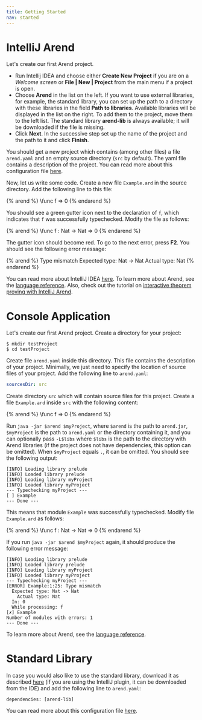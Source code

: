 ```yaml
---
title: Getting Started
nav: started
---
```


# IntelliJ Arend

Let's create our first Arend project.

* Run Intellij IDEA and choose either **Create New Project** if you are on a _Welcome screen_ or **File \| New \| Project** from the main menu if a project is open.
* Choose **Arend** in the list on the left. If you want to use external libraries, for example, the standard library,
you can set up the path to a directory with these libraries in the field **Path to libraries**.
Available libraries will be displayed in the list on the right.
To add them to the project, move them to the left list.
The standard library **arend-lib** is always available; it will be downloaded if the file is missing.
* Click **Next**. In the successive step set up the name of the project and the path to it and click **Finish**.

You should get a new project which contains (among other files) a file `arend.yaml` and an empty source directory
(`src` by default).
The yaml file contains a description of the project.
You can read more about this configuration file [here](libraries).

Now, let us write some code.
Create a new file `Example.ard` in the source directory.
Add the following line to this file:

{% arend %}
\func f => 0
{% endarend %}

You should see a green gutter icon next to the declaration of `f`, which indicates that `f` was successfully typechecked.
Modify the file as follows:

{% arend %}
\func f : Nat -> Nat => 0
{% endarend %}

The gutter icon should become red.
To go to the next error, press **F2**.
You should see the following error message:

{% arend %}
Type mismatch
  Expected type: Nat -> Nat
    Actual type: Nat
{% endarend %}

You can read more about IntelliJ IDEA [here](https://www.jetbrains.com/help/idea/discover-intellij-idea.html).
To learn more about Arend, see the [language reference](/documentation/language-reference).
Also, check out the tutorial on [interactive theorem proving with IntelliJ Arend](intellij-arend-tutorial).

# Console Application

Let's create our first Arend project.
Create a directory for your project:

```shell
$ mkdir testProject
$ cd testProject
```

Create file `arend.yaml` inside this directory.
This file contains the description of your project.
Minimally, we just need to specify the location of source files of your project.
Add the following line to `arend.yaml`:
```yaml
sourcesDir: src
```

Create directory `src` which will contain source files for this project.
Create a file `Example.ard` inside `src` with the following content:

{% arend %}
\func f => 0
{% endarend %}

Run `java -jar $arend $myProject`, where `$arend` is the path to `arend.jar`, `$myProject` is the path to `arend.yaml` or the directory containing it,
and you can optionally pass `-L$libs` where `$libs` is the path to the directory with Arend libraries (if the project does not have dependencies, this option can be omitted).
When `$myProject` equals `.`, it can be omitted.
You should see the following output:
```
[INFO] Loading library prelude
[INFO] Loaded library prelude
[INFO] Loading library myProject
[INFO] Loaded library myProject
--- Typechecking myProject ---
[ ] Example
--- Done ---
```

This means that module `Example` was successfully typechecked.
Modify file `Example.ard` as follows:

{% arend %}
\func f : Nat -> Nat => 0
{% endarend %}

If you run `java -jar $arend $myProject` again, it should produce the following error message:

```
[INFO] Loading library prelude
[INFO] Loaded library prelude
[INFO] Loading library myProject
[INFO] Loaded library myProject
--- Typechecking myProject ---
[ERROR] Example:1:25: Type mismatch
  Expected type: Nat -> Nat
    Actual type: Nat
  In: 0
  While processing: f
[✗] Example
Number of modules with errors: 1
--- Done ---
```

To learn more about Arend, see the [language reference](/documentation/language-reference).

# Standard Library

In case you would also like to use the standard library, download it as described [here](/download#standard-library) (if you are using the IntelliJ plugin, it can be downloaded from the IDE) and add the following line to `arend.yaml`:
```
dependencies: [arend-lib]
```
You can read more about this configuration file [here](libraries).

